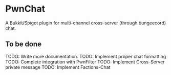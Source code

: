 PwnChat
=======


A Bukkit/Spigot plugin for multi-channel cross-server (through bungeecord) chat.


To be done
----------
TODO: Write more documentation.
TODO: Implement proper chat formatting
TODO: Complete integration with PwnFilter
TODO: Implement Cross-Server private message
TODO: Implement Factions-Chat



